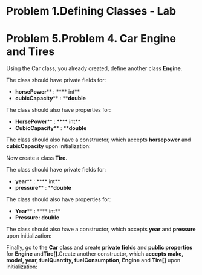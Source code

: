 ﻿# Problem 1.Defining Classes - Lab

# Problem 5.Problem 4. Car Engine and Tires

Using the Car class, you already created, define another class **Engine**.

The class should have private fields for:

- **horsePower**** : **** int**
- **cubicCapacity**** : ****double**

The class should also have properties for:

- **HorsePower**** : **** int**
- **CubicCapacity**** : ****double**

The class should also have a constructor, which accepts **horsepower** and **cubicCapacity** upon initialization:

Now create a class **Tire**.

The class should have private fields for:

- **year**** : **** int**
- **pressure**** : ****double**

The class should also have properties for:

- **Year**** : **** int**
- **Pressure: double**

The class should also have a constructor, which accepts **year** and **pressure** upon initialization:

Finally, go to the **Car** class and create **private fields** and **public properties** for **Engine** and**Tire[]**.Create another constructor, which **accepts**  **make, model, year, fuelQuantity, fuelConsumption, Engine** and **Tire[]** upon initialization:

